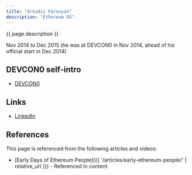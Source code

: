 ```yaml
---
title: "Arkadiy Paronyan"
description: "Ethereum OG"
---
```


{{ page.description }}

Nov 2014 to Dec 2015 (he was at DEVCON0 in Nov 2014, ahead of his official start in Dec 2014)

## DEVCON0 self-intro
- [DEVCON0](https://youtu.be/_BvvUlKDqp0?t=31m21s)

## Links
- [LinkedIn](https://www.linkedin.com/in/arkadiy-paronyan-a1882514/)

## References

This page is referenced from the following articles and videos:

- [Early Days of Ethereum People]({{ '/articles/early-ethereum-people/' | relative_url }}) - Referenced in content
